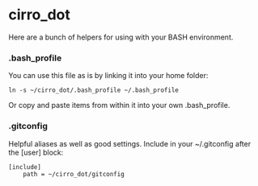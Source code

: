cirro_dot
=========

Here are a bunch of helpers for using with your BASH environment.

### .bash_profile
You can use this file as is by linking it into your home folder:
```
ln -s ~/cirro_dot/.bash_profile ~/.bash_profile
```

Or copy and paste items from within it into your own .bash_profile.


### .gitconfig
Helpful aliases as well as good settings.
Include in your ~/.gitconfig after the [user] block:
```
[include]
    path = ~/cirro_dot/gitconfig
```
